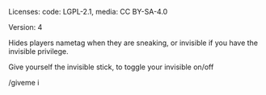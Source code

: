 Licenses: code: LGPL-2.1, media: CC BY-SA-4.0

Version: 4

Hides players nametag when they are sneaking, or invisible if you have the invisible privilege.

Give yourself the invisible stick, to toggle your invisible on/off

/giveme i
